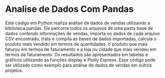 # Analise de Dados Com Pandas
 Este código em Python realiza análise de dados de vendas utilizando a biblioteca pandas. Ele percorre todos os arquivos de uma pasta base de dados contendo informações de vendas, importa os dados de cada arquivo CSV encontrado, trata e compila as bases de dados importadas, calcula o produto mais vendido em termos de quantidades, o produto que mais faturou em termos de faturamento e a loja ou cidade que mais vendeu em termos de faturamento. Os resultados são apresentados em tabelas e gráficos utilizando as funções display e Plotly Express. Esse código pode ser utilizado como exemplo para análise de dados de vendas em outros projetos.
